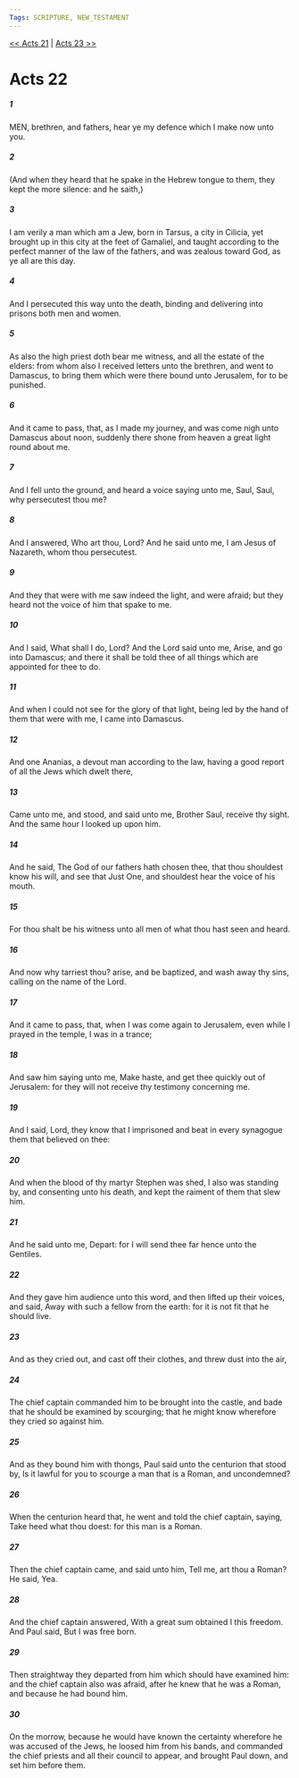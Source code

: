 ```yaml
---
Tags: SCRIPTURE, NEW_TESTAMENT
---
```


[<< Acts 21](NEW_TESTAMENT/05_Acts/Acts_21.md) | [Acts 23 >>](NEW_TESTAMENT/05_Acts/Acts_23.md)

# Acts 22

##### 1

MEN, brethren, and fathers, hear ye my defence which I make now unto you.

##### 2

(And when they heard that he spake in the Hebrew tongue to them, they kept the more silence: and he saith,)

##### 3

I am verily a man which am a Jew, born in Tarsus, a city in Cilicia, yet brought up in this city at the feet of Gamaliel, and taught according to the perfect manner of the law of the fathers, and was zealous toward God, as ye all are this day.

##### 4

And I persecuted this way unto the death, binding and delivering into prisons both men and women.

##### 5

As also the high priest doth bear me witness, and all the estate of the elders: from whom also I received letters unto the brethren, and went to Damascus, to bring them which were there bound unto Jerusalem, for to be punished.

##### 6

And it came to pass, that, as I made my journey, and was come nigh unto Damascus about noon, suddenly there shone from heaven a great light round about me.

##### 7

And I fell unto the ground, and heard a voice saying unto me, Saul, Saul, why persecutest thou me?

##### 8

And I answered, Who art thou, Lord? And he said unto me, I am Jesus of Nazareth, whom thou persecutest.

##### 9

And they that were with me saw indeed the light, and were afraid; but they heard not the voice of him that spake to me.

##### 10

And I said, What shall I do, Lord? And the Lord said unto me, Arise, and go into Damascus; and there it shall be told thee of all things which are appointed for thee to do.

##### 11

And when I could not see for the glory of that light, being led by the hand of them that were with me, I came into Damascus.

##### 12

And one Ananias, a devout man according to the law, having a good report of all the Jews which dwelt there,

##### 13

Came unto me, and stood, and said unto me, Brother Saul, receive thy sight. And the same hour I looked up upon him.

##### 14

And he said, The God of our fathers hath chosen thee, that thou shouldest know his will, and see that Just One, and shouldest hear the voice of his mouth.

##### 15

For thou shalt be his witness unto all men of what thou hast seen and heard.

##### 16

And now why tarriest thou? arise, and be baptized, and wash away thy sins, calling on the name of the Lord.

##### 17

And it came to pass, that, when I was come again to Jerusalem, even while I prayed in the temple, I was in a trance;

##### 18

And saw him saying unto me, Make haste, and get thee quickly out of Jerusalem: for they will not receive thy testimony concerning me.

##### 19

And I said, Lord, they know that I imprisoned and beat in every synagogue them that believed on thee:

##### 20

And when the blood of thy martyr Stephen was shed, I also was standing by, and consenting unto his death, and kept the raiment of them that slew him.

##### 21

And he said unto me, Depart: for I will send thee far hence unto the Gentiles.

##### 22

And they gave him audience unto this word, and then lifted up their voices, and said, Away with such a fellow from the earth: for it is not fit that he should live.

##### 23

And as they cried out, and cast off their clothes, and threw dust into the air,

##### 24

The chief captain commanded him to be brought into the castle, and bade that he should be examined by scourging; that he might know wherefore they cried so against him.

##### 25

And as they bound him with thongs, Paul said unto the centurion that stood by, Is it lawful for you to scourge a man that is a Roman, and uncondemned?

##### 26

When the centurion heard that, he went and told the chief captain, saying, Take heed what thou doest: for this man is a Roman.

##### 27

Then the chief captain came, and said unto him, Tell me, art thou a Roman? He said, Yea.

##### 28

And the chief captain answered, With a great sum obtained I this freedom. And Paul said, But I was free born.

##### 29

Then straightway they departed from him which should have examined him: and the chief captain also was afraid, after he knew that he was a Roman, and because he had bound him.

##### 30

On the morrow, because he would have known the certainty wherefore he was accused of the Jews, he loosed him from his bands, and commanded the chief priests and all their council to appear, and brought Paul down, and set him before them.
